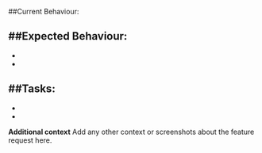 ##Current Behaviour:







##Expected Behaviour:
-
-
-





##Tasks:
-
-
-


**Additional context**
Add any other context or screenshots about the feature request here.
